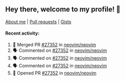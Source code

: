 ## Hey there, welcome to my profile! 👋

[About me](https://seandewar.github.io/)
 | [Pull requests](https://github.com/search?p=1&q=author%3Aseandewar+is%3Apr)
 | [Gists](https://gist.github.com/seandewar)

#### Recent activity:

<!--START_SECTION:activity-->
1. 🎉 Merged PR [#27352](https://github.com/neovim/neovim/pull/27352) in [neovim/neovim](https://github.com/neovim/neovim)
2. 🗣 Commented on [#27352](https://github.com/neovim/neovim/pull/27352#issuecomment-1928586359) in [neovim/neovim](https://github.com/neovim/neovim)
3. 🗣 Commented on [#27352](https://github.com/neovim/neovim/pull/27352#issuecomment-1928514577) in [neovim/neovim](https://github.com/neovim/neovim)
4. 🗣 Commented on [#27352](https://github.com/neovim/neovim/pull/27352#issuecomment-1928478288) in [neovim/neovim](https://github.com/neovim/neovim)
5. 💪 Opened PR [#27352](https://github.com/neovim/neovim/pull/27352) in [neovim/neovim](https://github.com/neovim/neovim)
<!--END_SECTION:activity-->
